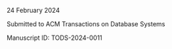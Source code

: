 
24 February 2024

Submitted to ACM Transactions on Database Systems

Manuscript ID: TODS-2024-0011
